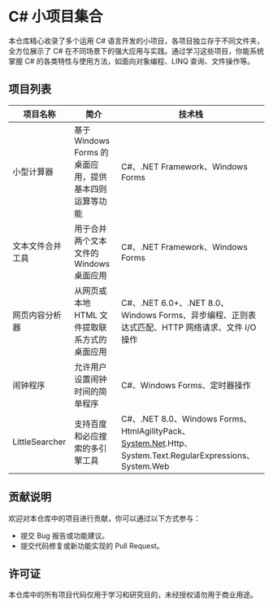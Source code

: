 # C# 小项目集合

本仓库精心收录了多个运用 C# 语言开发的小项目，各项目独立存于不同文件夹，全方位展示了 C# 在不同场景下的强大应用与实践。通过学习这些项目，你能系统掌握 C# 的各类特性与使用方法，如面向对象编程、LINQ 查询、文件操作等。

## 项目列表

| 项目名称         | 简介                                                  | 技术栈                                                       |
| ---------------- | ----------------------------------------------------- | ------------------------------------------------------------ |
| 小型计算器       | 基于 Windows Forms 的桌面应用，提供基本四则运算等功能 | C#、.NET Framework、Windows Forms                            |
| 文本文件合并工具 | 用于合并两个文本文件的 Windows 桌面应用               | C#、.NET Framework、Windows Forms                            |
| 网页内容分析器   | 从网页或本地 HTML 文件提取联系方式的桌面应用          | C#、.NET 6.0+、.NET 8.0、Windows Forms、异步编程、正则表达式匹配、HTTP 网络请求、文件 I/O 操作 |
| 闹钟程序         | 允许用户设置闹钟时间的简单程序                        | C#、Windows Forms、定时器操作                                |
| LittleSearcher   | 支持百度和必应搜索的多引擎工具                        | C#、.NET 8.0、Windows Forms、HtmlAgilityPack、[System.Net](https://system.net/).Http、System.Text.RegularExpressions、System.Web |

## 贡献说明

欢迎对本仓库中的项目进行贡献，你可以通过以下方式参与：

- 提交 Bug 报告或功能建议。
- 提交代码修复或新功能实现的 Pull Request。

## 许可证

本仓库中的所有项目代码仅用于学习和研究目的，未经授权请勿用于商业用途。
